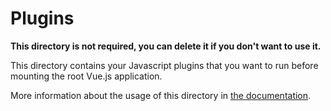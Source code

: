 # Plugins

**This directory is not required, you can delete it if you don't want to use it.**

This directory contains your Javascript plugins that you want to run before mounting the root Vue.js application.

More information about the usage of this directory in [the documentation](https://windup.app/frameworks/vue-3/directory-structure.html#plugins).
